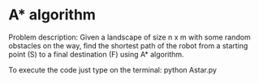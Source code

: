 # A* algorithm


Problem description: Given a landscape of size n x m with some random obstacles on the
way, find the shortest path of the robot from a starting point (S) to a final destination (F) using A*
algorithm.

To execute the code just type on the terminal: python Astar.py

